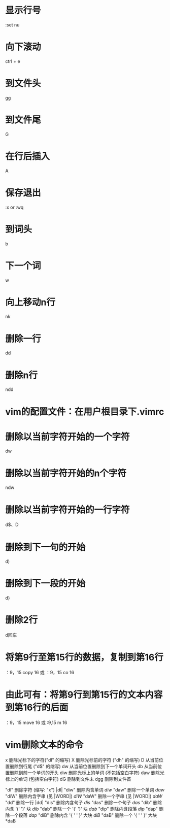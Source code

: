 # 显示行号
:set nu

# 向下滚动
ctrl + e

# 到文件头
gg

# 到文件尾
G

# 在行后插入
A

# 保存退出
:x or :wq

# 到词头
b

# 下一个词
w

# 向上移动n行
nk

# 删除一行
dd

# 删除n行
ndd

# vim的配置文件：在用户根目录下.vimrc

# 删除以当前字符开始的一个字符
dw

# 删除以当前字符开始的n个字符
ndw

# 删除以当前字符开始的一行字符
d$、D

# 删除到下一句的开始
d)

# 删除到下一段的开始
d}

# 删除2行
d回车

# 将第9行至第15行的数据，复制到第16行
：9，15 copy 16  或 ：9，15 co 16

# 由此可有：将第9行到第15行的文本内容到第16行的后面  
：9，15 move 16  或 :9,15 m 16 

# vim删除文本的命令
x    删除光标下的字符("dl" 的缩写)
X    删除光标前的字符 ("dh" 的缩写)
D    从当前位置删除到行尾 ("d$" 的缩写)
dw    从当前位置删除到下一个单词开头
db    从当前位置删除到前一个单词的开头
diw    删除光标上的单词 (不包括空白字符)
daw    删除光标上的单词 (包括空白字符)
dG    删除到文件末
dgg    删除到文件首


"dl"    删除字符 (缩写: "x")            |dl|
"diw"    删除内含单词                *diw*
"daw"    删除一个单词                *daw*
"diW"    删除内含字串 (见 |WORD|)        *diW*
"daW"    删除一个字串 (见 |WORD|)        *daW*
"dd"    删除一行                |dd|
"dis"    删除内含句子                *dis*
"das"    删除一个句子                *das*
"dib"    删除内含 '(' ')' 块            *dib*
"dab"    删除一个 '(' ')' 块            *dab*
"dip"    删除内含段落                *dip*
"dap"    删除一个段落                *dap*
"diB"    删除内含 '{ ' ' }' 大块            *diB*
"daB"    删除一个 '{ ' ' }' 大块            *daB
